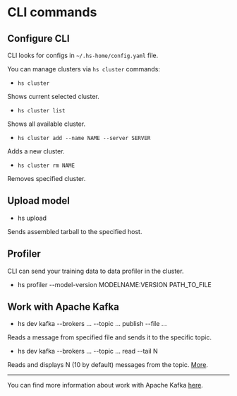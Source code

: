# CLI commands

## Configure CLI

CLI looks for configs in `~/.hs-home/config.yaml` file.

You can manage clusters via `hs cluster` commands:

- `hs cluster`

Shows current selected cluster.

- `hs cluster list`

Shows all available cluster.

- `hs cluster add --name NAME --server SERVER`

Adds a new cluster.

- `hs cluster rm NAME`

Removes specified cluster.

## Upload model

- hs upload

Sends assembled tarball to the specified host.

## Profiler

CLI can send your training data to data profiler in the cluster.

- hs profiler --model-version MODELNAME:VERSION PATH_TO_FILE

## Work with Apache Kafka

- hs dev kafka --brokers ... --topic ... publish --file ...

Reads a message from specified file and sends it to the specific topic.

- hs dev kafka --brokers ... --topic ... read --tail N

Reads and displays N (10 by default) messages from the topic. [More](/docs/working_with_messages.md).

---

You can find more information about work with Apache Kafka [here](/docs/working_with_messages.md).